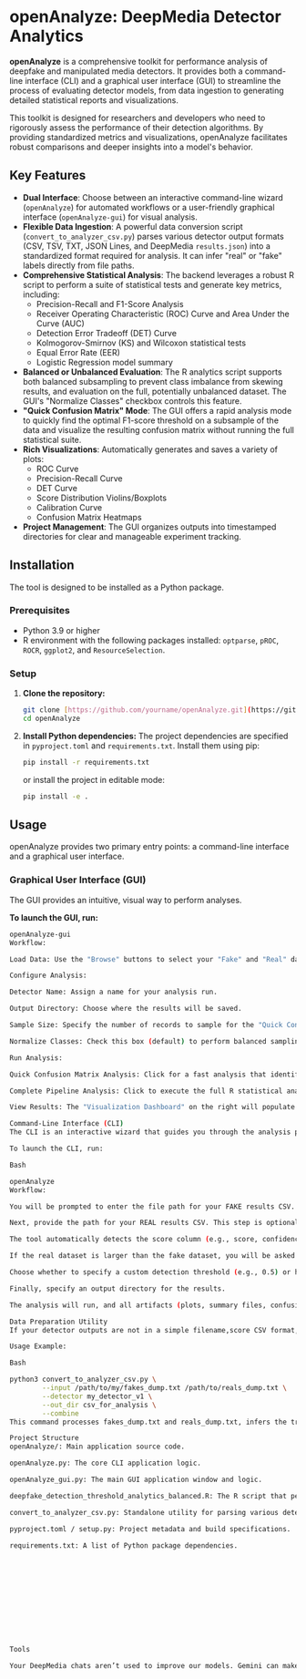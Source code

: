 # openAnalyze: DeepMedia Detector Analytics

**openAnalyze** is a comprehensive toolkit for performance analysis of deepfake and manipulated media detectors. It provides both a command-line interface (CLI) and a graphical user interface (GUI) to streamline the process of evaluating detector models, from data ingestion to generating detailed statistical reports and visualizations.

This toolkit is designed for researchers and developers who need to rigorously assess the performance of their detection algorithms. By providing standardized metrics and visualizations, openAnalyze facilitates robust comparisons and deeper insights into a model's behavior.

## Key Features

-   **Dual Interface**: Choose between an interactive command-line wizard (`openAnalyze`) for automated workflows or a user-friendly graphical interface (`openAnalyze-gui`) for visual analysis.
-   **Flexible Data Ingestion**: A powerful data conversion script (`convert_to_analyzer_csv.py`) parses various detector output formats (CSV, TSV, TXT, JSON Lines, and DeepMedia `results.json`) into a standardized format required for analysis. It can infer "real" or "fake" labels directly from file paths.
-   **Comprehensive Statistical Analysis**: The backend leverages a robust R script to perform a suite of statistical tests and generate key metrics, including:
    -   Precision-Recall and F1-Score Analysis
    -   Receiver Operating Characteristic (ROC) Curve and Area Under the Curve (AUC)
    -   Detection Error Tradeoff (DET) Curve
    -   Kolmogorov-Smirnov (KS) and Wilcoxon statistical tests
    -   Equal Error Rate (EER)
    -   Logistic Regression model summary
-   **Balanced or Unbalanced Evaluation**: The R analytics script supports both balanced subsampling to prevent class imbalance from skewing results, and evaluation on the full, potentially unbalanced dataset. The GUI's "Normalize Classes" checkbox controls this feature.
-   **"Quick Confusion Matrix" Mode**: The GUI offers a rapid analysis mode to quickly find the optimal F1-score threshold on a subsample of the data and visualize the resulting confusion matrix without running the full statistical suite.
-   **Rich Visualizations**: Automatically generates and saves a variety of plots:
    -   ROC Curve
    -   Precision-Recall Curve
    -   DET Curve
    -   Score Distribution Violins/Boxplots
    -   Calibration Curve
    -   Confusion Matrix Heatmaps
-   **Project Management**: The GUI organizes outputs into timestamped directories for clear and manageable experiment tracking.

## Installation

The tool is designed to be installed as a Python package.

### Prerequisites

-   Python 3.9 or higher
-   R environment with the following packages installed: `optparse`, `pROC`, `ROCR`, `ggplot2`, and `ResourceSelection`.

### Setup

1.  **Clone the repository:**
    ```bash
    git clone [https://github.com/yourname/openAnalyze.git](https://github.com/yourname/openAnalyze.git)
    cd openAnalyze
    ```

2.  **Install Python dependencies:**
    The project dependencies are specified in `pyproject.toml` and `requirements.txt`. Install them using pip:
    ```bash
    pip install -r requirements.txt
    ```
    or install the project in editable mode:
    ```bash
    pip install -e .
    ```

## Usage

openAnalyze provides two primary entry points: a command-line interface and a graphical user interface.

### Graphical User Interface (GUI)

The GUI provides an intuitive, visual way to perform analyses.

**To launch the GUI, run:**
```bash
openAnalyze-gui
Workflow:

Load Data: Use the "Browse" buttons to select your "Fake" and "Real" dataset CSV files. These files should contain at least filename and score columns.

Configure Analysis:

Detector Name: Assign a name for your analysis run.

Output Directory: Choose where the results will be saved.

Sample Size: Specify the number of records to sample for the "Quick Confusion Matrix" analysis.

Normalize Classes: Check this box (default) to perform balanced sampling, ensuring an equal number of real and fake samples are used in the R analysis backend. Uncheck it to use the full dataset.

Run Analysis:

Quick Confusion Matrix Analysis: Click for a fast analysis that identifies the best F1-score threshold and displays a confusion matrix. Results are saved in timestamped quick_analysis_* folders.

Complete Pipeline Analysis: Click to execute the full R statistical analysis suite. All generated plots and data files will be saved to a timestamped folder within your chosen output directory.

View Results: The "Visualization Dashboard" on the right will populate with generated plots. Select any graph from the dropdown menu to view it. The log panel provides real-time updates on the analysis progress.

Command-Line Interface (CLI)
The CLI is an interactive wizard that guides you through the analysis process step-by-step.

To launch the CLI, run:

Bash

openAnalyze
Workflow:

You will be prompted to enter the file path for your FAKE results CSV.

Next, provide the path for your REAL results CSV. This step is optional; you can press Enter to proceed with only fake data.

The tool automatically detects the score column (e.g., score, confidence). If it cannot, it will ask you to select the correct column from a list.

If the real dataset is larger than the fake dataset, you will be asked if you want to downsample the real data to create a balanced dataset for analysis.

Choose whether to specify a custom detection threshold (e.g., 0.5) or have the tool automatically calculate the optimal F1 threshold.

Finally, specify an output directory for the results.

The analysis will run, and all artifacts (plots, summary files, confusion matrix) will be saved to the specified directory.

Data Preparation Utility
If your detector outputs are not in a simple filename,score CSV format, use the convert_to_analyzer_csv.py script to standardize them.

Usage Example:

Bash

python3 convert_to_analyzer_csv.py \
        --input /path/to/my/fakes_dump.txt /path/to/reals_dump.txt \
        --detector my_detector_v1 \
        --out_dir csv_for_analysis \
        --combine
This command processes fakes_dump.txt and reals_dump.txt, infers the true labels from the file names, and outputs a single combined file csv_for_analysis/my_detector_v1.csv with filename, score, and true_label columns, ready for use in the openAnalyze tools.

Project Structure
openAnalyze/: Main application source code.

openAnalyze.py: The core CLI application logic.

openAnalyze_gui.py: The main GUI application window and logic.

deepfake_detection_threshold_analytics_balanced.R: The R script that performs the core statistical analysis.

convert_to_analyzer_csv.py: Standalone utility for parsing various detector outputs.

pyproject.toml / setup.py: Project metadata and build specifications.

requirements.txt: A list of Python package dependencies.












Tools

Your DeepMedia chats aren’t used to improve our models. Gemini can make mistakes, so double-check it. Your privacy & Gemini
